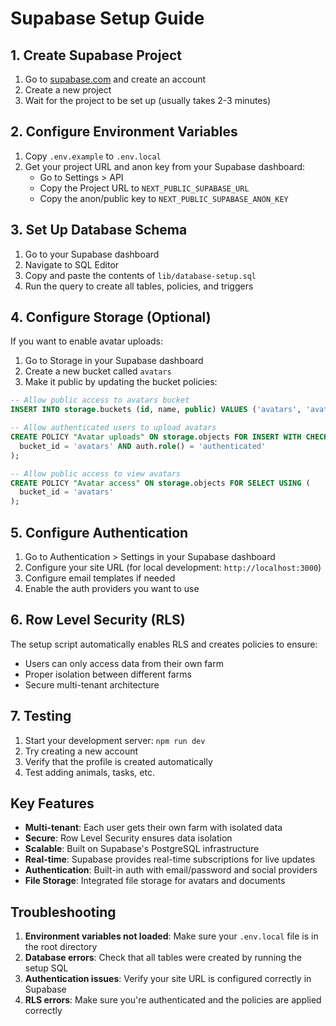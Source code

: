 
# Supabase Setup Guide

## 1. Create Supabase Project

1. Go to [supabase.com](https://supabase.com) and create an account
2. Create a new project
3. Wait for the project to be set up (usually takes 2-3 minutes)

## 2. Configure Environment Variables

1. Copy `.env.example` to `.env.local`
2. Get your project URL and anon key from your Supabase dashboard:
   - Go to Settings > API
   - Copy the Project URL to `NEXT_PUBLIC_SUPABASE_URL`
   - Copy the anon/public key to `NEXT_PUBLIC_SUPABASE_ANON_KEY`

## 3. Set Up Database Schema

1. Go to your Supabase dashboard
2. Navigate to SQL Editor
3. Copy and paste the contents of `lib/database-setup.sql`
4. Run the query to create all tables, policies, and triggers

## 4. Configure Storage (Optional)

If you want to enable avatar uploads:

1. Go to Storage in your Supabase dashboard
2. Create a new bucket called `avatars`
3. Make it public by updating the bucket policies:

```sql
-- Allow public access to avatars bucket
INSERT INTO storage.buckets (id, name, public) VALUES ('avatars', 'avatars', true);

-- Allow authenticated users to upload avatars
CREATE POLICY "Avatar uploads" ON storage.objects FOR INSERT WITH CHECK (
  bucket_id = 'avatars' AND auth.role() = 'authenticated'
);

-- Allow public access to view avatars
CREATE POLICY "Avatar access" ON storage.objects FOR SELECT USING (
  bucket_id = 'avatars'
);
```

## 5. Configure Authentication

1. Go to Authentication > Settings in your Supabase dashboard
2. Configure your site URL (for local development: `http://localhost:3000`)
3. Configure email templates if needed
4. Enable the auth providers you want to use

## 6. Row Level Security (RLS)

The setup script automatically enables RLS and creates policies to ensure:
- Users can only access data from their own farm
- Proper isolation between different farms
- Secure multi-tenant architecture

## 7. Testing

1. Start your development server: `npm run dev`
2. Try creating a new account
3. Verify that the profile is created automatically
4. Test adding animals, tasks, etc.

## Key Features

- **Multi-tenant**: Each user gets their own farm with isolated data
- **Secure**: Row Level Security ensures data isolation
- **Scalable**: Built on Supabase's PostgreSQL infrastructure
- **Real-time**: Supabase provides real-time subscriptions for live updates
- **Authentication**: Built-in auth with email/password and social providers
- **File Storage**: Integrated file storage for avatars and documents

## Troubleshooting

1. **Environment variables not loaded**: Make sure your `.env.local` file is in the root directory
2. **Database errors**: Check that all tables were created by running the setup SQL
3. **Authentication issues**: Verify your site URL is configured correctly in Supabase
4. **RLS errors**: Make sure you're authenticated and the policies are applied correctly
